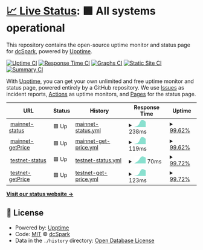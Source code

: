 # [📈 Live Status](https://dcSpark.github.io/flint-uptime-monitoring): <!--live status--> **🟩 All systems operational**

This repository contains the open-source uptime monitor and status page for [dcSpark](https://dcspark.io), powered by [Upptime](https://github.com/upptime/upptime).

[![Uptime CI](https://github.com/dcSpark/flint-uptime-monitoring/workflows/Uptime%20CI/badge.svg)](https://github.com/dcSpark/flint-uptime-monitoring/actions?query=workflow%3A%22Uptime+CI%22)
[![Response Time CI](https://github.com/dcSpark/flint-uptime-monitoring/workflows/Response%20Time%20CI/badge.svg)](https://github.com/dcSpark/flint-uptime-monitoring/actions?query=workflow%3A%22Response+Time+CI%22)
[![Graphs CI](https://github.com/dcSpark/flint-uptime-monitoring/workflows/Graphs%20CI/badge.svg)](https://github.com/dcSpark/flint-uptime-monitoring/actions?query=workflow%3A%22Graphs+CI%22)
[![Static Site CI](https://github.com/dcSpark/flint-uptime-monitoring/workflows/Static%20Site%20CI/badge.svg)](https://github.com/dcSpark/flint-uptime-monitoring/actions?query=workflow%3A%22Static+Site+CI%22)
[![Summary CI](https://github.com/dcSpark/flint-uptime-monitoring/workflows/Summary%20CI/badge.svg)](https://github.com/dcSpark/flint-uptime-monitoring/actions?query=workflow%3A%22Summary+CI%22)

With [Upptime](https://upptime.js.org), you can get your own unlimited and free uptime monitor and status page, powered entirely by a GitHub repository. We use [Issues](https://github.com/dcSpark/flint-uptime-monitoring/issues) as incident reports, [Actions](https://github.com/dcSpark/flint-uptime-monitoring/actions) as uptime monitors, and [Pages](https://dcSpark.github.io/flint-uptime-monitoring) for the status page.

<!--start: status pages-->
<!-- This summary is generated by Upptime (https://github.com/upptime/upptime) -->
<!-- Do not edit this manually, your changes will be overwritten -->
<!-- prettier-ignore -->
| URL | Status | History | Response Time | Uptime |
| --- | ------ | ------- | ------------- | ------ |
| <img alt="" src="https://favicons.githubusercontent.com/gate.flint-wallet.com" height="13"> [mainnet-status](https://gate.flint-wallet.com/mainnet/status) | 🟩 Up | [mainnet-status.yml](https://github.com/dcSpark/flint-monitoring-uptime/commits/HEAD/history/mainnet-status.yml) | <details><summary><img alt="Response time graph" src="./graphs/mainnet-status/response-time-week.png" height="20"> 238ms</summary><br><a href="https://demo.upptime.js.org/history/mainnet-status"><img alt="Response time 232" src="https://img.shields.io/endpoint?url=https%3A%2F%2Fraw.githubusercontent.com%2FdcSpark%2Fflint-monitoring-uptime%2FHEAD%2Fapi%2Fmainnet-status%2Fresponse-time.json"></a><br><a href="https://demo.upptime.js.org/history/mainnet-status"><img alt="24-hour response time 272" src="https://img.shields.io/endpoint?url=https%3A%2F%2Fraw.githubusercontent.com%2FdcSpark%2Fflint-monitoring-uptime%2FHEAD%2Fapi%2Fmainnet-status%2Fresponse-time-day.json"></a><br><a href="https://demo.upptime.js.org/history/mainnet-status"><img alt="7-day response time 238" src="https://img.shields.io/endpoint?url=https%3A%2F%2Fraw.githubusercontent.com%2FdcSpark%2Fflint-monitoring-uptime%2FHEAD%2Fapi%2Fmainnet-status%2Fresponse-time-week.json"></a><br><a href="https://demo.upptime.js.org/history/mainnet-status"><img alt="30-day response time 230" src="https://img.shields.io/endpoint?url=https%3A%2F%2Fraw.githubusercontent.com%2FdcSpark%2Fflint-monitoring-uptime%2FHEAD%2Fapi%2Fmainnet-status%2Fresponse-time-month.json"></a><br><a href="https://demo.upptime.js.org/history/mainnet-status"><img alt="1-year response time 232" src="https://img.shields.io/endpoint?url=https%3A%2F%2Fraw.githubusercontent.com%2FdcSpark%2Fflint-monitoring-uptime%2FHEAD%2Fapi%2Fmainnet-status%2Fresponse-time-year.json"></a></details> | <details><summary><a href="https://demo.upptime.js.org/history/mainnet-status">99.62%</a></summary><a href="https://demo.upptime.js.org/history/mainnet-status"><img alt="All-time uptime 99.91%" src="https://img.shields.io/endpoint?url=https%3A%2F%2Fraw.githubusercontent.com%2FdcSpark%2Fflint-monitoring-uptime%2FHEAD%2Fapi%2Fmainnet-status%2Fuptime.json"></a><br><a href="https://demo.upptime.js.org/history/mainnet-status"><img alt="24-hour uptime 100.00%" src="https://img.shields.io/endpoint?url=https%3A%2F%2Fraw.githubusercontent.com%2FdcSpark%2Fflint-monitoring-uptime%2FHEAD%2Fapi%2Fmainnet-status%2Fuptime-day.json"></a><br><a href="https://demo.upptime.js.org/history/mainnet-status"><img alt="7-day uptime 99.62%" src="https://img.shields.io/endpoint?url=https%3A%2F%2Fraw.githubusercontent.com%2FdcSpark%2Fflint-monitoring-uptime%2FHEAD%2Fapi%2Fmainnet-status%2Fuptime-week.json"></a><br><a href="https://demo.upptime.js.org/history/mainnet-status"><img alt="30-day uptime 99.91%" src="https://img.shields.io/endpoint?url=https%3A%2F%2Fraw.githubusercontent.com%2FdcSpark%2Fflint-monitoring-uptime%2FHEAD%2Fapi%2Fmainnet-status%2Fuptime-month.json"></a><br><a href="https://demo.upptime.js.org/history/mainnet-status"><img alt="1-year uptime 99.91%" src="https://img.shields.io/endpoint?url=https%3A%2F%2Fraw.githubusercontent.com%2FdcSpark%2Fflint-monitoring-uptime%2FHEAD%2Fapi%2Fmainnet-status%2Fuptime-year.json"></a></details>
| <img alt="" src="https://favicons.githubusercontent.com/gate.flint-wallet.com" height="13"> [mainnet-getPrice](https://gate.flint-wallet.com/mainnet/pricefeed/getPrice) | 🟩 Up | [mainnet-get-price.yml](https://github.com/dcSpark/flint-monitoring-uptime/commits/HEAD/history/mainnet-get-price.yml) | <details><summary><img alt="Response time graph" src="./graphs/mainnet-get-price/response-time-week.png" height="20"> 119ms</summary><br><a href="https://demo.upptime.js.org/history/mainnet-get-price"><img alt="Response time 124" src="https://img.shields.io/endpoint?url=https%3A%2F%2Fraw.githubusercontent.com%2FdcSpark%2Fflint-monitoring-uptime%2FHEAD%2Fapi%2Fmainnet-get-price%2Fresponse-time.json"></a><br><a href="https://demo.upptime.js.org/history/mainnet-get-price"><img alt="24-hour response time 140" src="https://img.shields.io/endpoint?url=https%3A%2F%2Fraw.githubusercontent.com%2FdcSpark%2Fflint-monitoring-uptime%2FHEAD%2Fapi%2Fmainnet-get-price%2Fresponse-time-day.json"></a><br><a href="https://demo.upptime.js.org/history/mainnet-get-price"><img alt="7-day response time 119" src="https://img.shields.io/endpoint?url=https%3A%2F%2Fraw.githubusercontent.com%2FdcSpark%2Fflint-monitoring-uptime%2FHEAD%2Fapi%2Fmainnet-get-price%2Fresponse-time-week.json"></a><br><a href="https://demo.upptime.js.org/history/mainnet-get-price"><img alt="30-day response time 121" src="https://img.shields.io/endpoint?url=https%3A%2F%2Fraw.githubusercontent.com%2FdcSpark%2Fflint-monitoring-uptime%2FHEAD%2Fapi%2Fmainnet-get-price%2Fresponse-time-month.json"></a><br><a href="https://demo.upptime.js.org/history/mainnet-get-price"><img alt="1-year response time 124" src="https://img.shields.io/endpoint?url=https%3A%2F%2Fraw.githubusercontent.com%2FdcSpark%2Fflint-monitoring-uptime%2FHEAD%2Fapi%2Fmainnet-get-price%2Fresponse-time-year.json"></a></details> | <details><summary><a href="https://demo.upptime.js.org/history/mainnet-get-price">99.62%</a></summary><a href="https://demo.upptime.js.org/history/mainnet-get-price"><img alt="All-time uptime 99.91%" src="https://img.shields.io/endpoint?url=https%3A%2F%2Fraw.githubusercontent.com%2FdcSpark%2Fflint-monitoring-uptime%2FHEAD%2Fapi%2Fmainnet-get-price%2Fuptime.json"></a><br><a href="https://demo.upptime.js.org/history/mainnet-get-price"><img alt="24-hour uptime 100.00%" src="https://img.shields.io/endpoint?url=https%3A%2F%2Fraw.githubusercontent.com%2FdcSpark%2Fflint-monitoring-uptime%2FHEAD%2Fapi%2Fmainnet-get-price%2Fuptime-day.json"></a><br><a href="https://demo.upptime.js.org/history/mainnet-get-price"><img alt="7-day uptime 99.62%" src="https://img.shields.io/endpoint?url=https%3A%2F%2Fraw.githubusercontent.com%2FdcSpark%2Fflint-monitoring-uptime%2FHEAD%2Fapi%2Fmainnet-get-price%2Fuptime-week.json"></a><br><a href="https://demo.upptime.js.org/history/mainnet-get-price"><img alt="30-day uptime 99.91%" src="https://img.shields.io/endpoint?url=https%3A%2F%2Fraw.githubusercontent.com%2FdcSpark%2Fflint-monitoring-uptime%2FHEAD%2Fapi%2Fmainnet-get-price%2Fuptime-month.json"></a><br><a href="https://demo.upptime.js.org/history/mainnet-get-price"><img alt="1-year uptime 99.91%" src="https://img.shields.io/endpoint?url=https%3A%2F%2Fraw.githubusercontent.com%2FdcSpark%2Fflint-monitoring-uptime%2FHEAD%2Fapi%2Fmainnet-get-price%2Fuptime-year.json"></a></details>
| <img alt="" src="https://favicons.githubusercontent.com/gate.flint-wallet.com" height="13"> [testnet-status](https://gate.flint-wallet.com/testnet/status) | 🟩 Up | [testnet-status.yml](https://github.com/dcSpark/flint-monitoring-uptime/commits/HEAD/history/testnet-status.yml) | <details><summary><img alt="Response time graph" src="./graphs/testnet-status/response-time-week.png" height="20"> 70ms</summary><br><a href="https://demo.upptime.js.org/history/testnet-status"><img alt="Response time 64" src="https://img.shields.io/endpoint?url=https%3A%2F%2Fraw.githubusercontent.com%2FdcSpark%2Fflint-monitoring-uptime%2FHEAD%2Fapi%2Ftestnet-status%2Fresponse-time.json"></a><br><a href="https://demo.upptime.js.org/history/testnet-status"><img alt="24-hour response time 67" src="https://img.shields.io/endpoint?url=https%3A%2F%2Fraw.githubusercontent.com%2FdcSpark%2Fflint-monitoring-uptime%2FHEAD%2Fapi%2Ftestnet-status%2Fresponse-time-day.json"></a><br><a href="https://demo.upptime.js.org/history/testnet-status"><img alt="7-day response time 70" src="https://img.shields.io/endpoint?url=https%3A%2F%2Fraw.githubusercontent.com%2FdcSpark%2Fflint-monitoring-uptime%2FHEAD%2Fapi%2Ftestnet-status%2Fresponse-time-week.json"></a><br><a href="https://demo.upptime.js.org/history/testnet-status"><img alt="30-day response time 63" src="https://img.shields.io/endpoint?url=https%3A%2F%2Fraw.githubusercontent.com%2FdcSpark%2Fflint-monitoring-uptime%2FHEAD%2Fapi%2Ftestnet-status%2Fresponse-time-month.json"></a><br><a href="https://demo.upptime.js.org/history/testnet-status"><img alt="1-year response time 64" src="https://img.shields.io/endpoint?url=https%3A%2F%2Fraw.githubusercontent.com%2FdcSpark%2Fflint-monitoring-uptime%2FHEAD%2Fapi%2Ftestnet-status%2Fresponse-time-year.json"></a></details> | <details><summary><a href="https://demo.upptime.js.org/history/testnet-status">99.72%</a></summary><a href="https://demo.upptime.js.org/history/testnet-status"><img alt="All-time uptime 99.93%" src="https://img.shields.io/endpoint?url=https%3A%2F%2Fraw.githubusercontent.com%2FdcSpark%2Fflint-monitoring-uptime%2FHEAD%2Fapi%2Ftestnet-status%2Fuptime.json"></a><br><a href="https://demo.upptime.js.org/history/testnet-status"><img alt="24-hour uptime 100.00%" src="https://img.shields.io/endpoint?url=https%3A%2F%2Fraw.githubusercontent.com%2FdcSpark%2Fflint-monitoring-uptime%2FHEAD%2Fapi%2Ftestnet-status%2Fuptime-day.json"></a><br><a href="https://demo.upptime.js.org/history/testnet-status"><img alt="7-day uptime 99.72%" src="https://img.shields.io/endpoint?url=https%3A%2F%2Fraw.githubusercontent.com%2FdcSpark%2Fflint-monitoring-uptime%2FHEAD%2Fapi%2Ftestnet-status%2Fuptime-week.json"></a><br><a href="https://demo.upptime.js.org/history/testnet-status"><img alt="30-day uptime 99.93%" src="https://img.shields.io/endpoint?url=https%3A%2F%2Fraw.githubusercontent.com%2FdcSpark%2Fflint-monitoring-uptime%2FHEAD%2Fapi%2Ftestnet-status%2Fuptime-month.json"></a><br><a href="https://demo.upptime.js.org/history/testnet-status"><img alt="1-year uptime 99.93%" src="https://img.shields.io/endpoint?url=https%3A%2F%2Fraw.githubusercontent.com%2FdcSpark%2Fflint-monitoring-uptime%2FHEAD%2Fapi%2Ftestnet-status%2Fuptime-year.json"></a></details>
| <img alt="" src="https://favicons.githubusercontent.com/gate.flint-wallet.com" height="13"> [testnet-getPrice](https://gate.flint-wallet.com/testnet/pricefeed/getPrice) | 🟩 Up | [testnet-get-price.yml](https://github.com/dcSpark/flint-monitoring-uptime/commits/HEAD/history/testnet-get-price.yml) | <details><summary><img alt="Response time graph" src="./graphs/testnet-get-price/response-time-week.png" height="20"> 123ms</summary><br><a href="https://demo.upptime.js.org/history/testnet-get-price"><img alt="Response time 121" src="https://img.shields.io/endpoint?url=https%3A%2F%2Fraw.githubusercontent.com%2FdcSpark%2Fflint-monitoring-uptime%2FHEAD%2Fapi%2Ftestnet-get-price%2Fresponse-time.json"></a><br><a href="https://demo.upptime.js.org/history/testnet-get-price"><img alt="24-hour response time 131" src="https://img.shields.io/endpoint?url=https%3A%2F%2Fraw.githubusercontent.com%2FdcSpark%2Fflint-monitoring-uptime%2FHEAD%2Fapi%2Ftestnet-get-price%2Fresponse-time-day.json"></a><br><a href="https://demo.upptime.js.org/history/testnet-get-price"><img alt="7-day response time 123" src="https://img.shields.io/endpoint?url=https%3A%2F%2Fraw.githubusercontent.com%2FdcSpark%2Fflint-monitoring-uptime%2FHEAD%2Fapi%2Ftestnet-get-price%2Fresponse-time-week.json"></a><br><a href="https://demo.upptime.js.org/history/testnet-get-price"><img alt="30-day response time 118" src="https://img.shields.io/endpoint?url=https%3A%2F%2Fraw.githubusercontent.com%2FdcSpark%2Fflint-monitoring-uptime%2FHEAD%2Fapi%2Ftestnet-get-price%2Fresponse-time-month.json"></a><br><a href="https://demo.upptime.js.org/history/testnet-get-price"><img alt="1-year response time 121" src="https://img.shields.io/endpoint?url=https%3A%2F%2Fraw.githubusercontent.com%2FdcSpark%2Fflint-monitoring-uptime%2FHEAD%2Fapi%2Ftestnet-get-price%2Fresponse-time-year.json"></a></details> | <details><summary><a href="https://demo.upptime.js.org/history/testnet-get-price">99.72%</a></summary><a href="https://demo.upptime.js.org/history/testnet-get-price"><img alt="All-time uptime 99.93%" src="https://img.shields.io/endpoint?url=https%3A%2F%2Fraw.githubusercontent.com%2FdcSpark%2Fflint-monitoring-uptime%2FHEAD%2Fapi%2Ftestnet-get-price%2Fuptime.json"></a><br><a href="https://demo.upptime.js.org/history/testnet-get-price"><img alt="24-hour uptime 100.00%" src="https://img.shields.io/endpoint?url=https%3A%2F%2Fraw.githubusercontent.com%2FdcSpark%2Fflint-monitoring-uptime%2FHEAD%2Fapi%2Ftestnet-get-price%2Fuptime-day.json"></a><br><a href="https://demo.upptime.js.org/history/testnet-get-price"><img alt="7-day uptime 99.72%" src="https://img.shields.io/endpoint?url=https%3A%2F%2Fraw.githubusercontent.com%2FdcSpark%2Fflint-monitoring-uptime%2FHEAD%2Fapi%2Ftestnet-get-price%2Fuptime-week.json"></a><br><a href="https://demo.upptime.js.org/history/testnet-get-price"><img alt="30-day uptime 99.93%" src="https://img.shields.io/endpoint?url=https%3A%2F%2Fraw.githubusercontent.com%2FdcSpark%2Fflint-monitoring-uptime%2FHEAD%2Fapi%2Ftestnet-get-price%2Fuptime-month.json"></a><br><a href="https://demo.upptime.js.org/history/testnet-get-price"><img alt="1-year uptime 99.93%" src="https://img.shields.io/endpoint?url=https%3A%2F%2Fraw.githubusercontent.com%2FdcSpark%2Fflint-monitoring-uptime%2FHEAD%2Fapi%2Ftestnet-get-price%2Fuptime-year.json"></a></details>

<!--end: status pages-->

[**Visit our status website →**](https://dcSpark.github.io/flint-uptime-monitoring)

## 📄 License

- Powered by: [Upptime](https://github.com/upptime/upptime)
- Code: [MIT](./LICENSE) © [dcSpark](https://dcspark.io)
- Data in the `./history` directory: [Open Database License](https://opendatacommons.org/licenses/odbl/1-0/)
